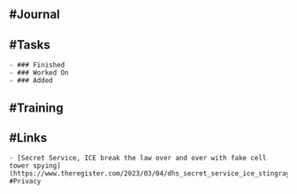## #Journal
## #Tasks
	- ### Finished
	- ### Worked On
	- ### Added
## #Training
## #Links
	- [Secret Service, ICE break the law over and over with fake cell tower spying](https://www.theregister.com/2023/03/04/dhs_secret_service_ice_stingray/) #Privacy
